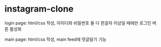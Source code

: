 # instagram-clone

login page: html/css 작성, 아이디와 비밀번호 둘 다 한글자 이상일 때에만 로그인 버튼 활성화

main page: html/css 작성, main feed에 댓글달기 기능
